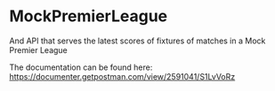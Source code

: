 # MockPremierLeague
And API that serves the latest scores of fixtures of matches in a Mock Premier League

The documentation can be found here:
https://documenter.getpostman.com/view/2591041/S1LvVoRz
